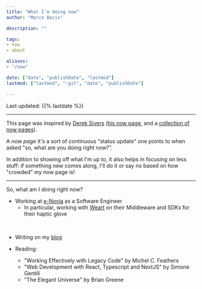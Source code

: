 ```yaml
---
title: "What I'm doing now"
author: "Marco Bacis"

description: ""

tags:
- now
- about

aliases:
- "/now"

date: ["date", "publishDate", "lastmod"]
lastmod: ["lastmod", ":git", "date", "publishDate"]

---
```


Last updated: {{% lastdate %}}

---

This page was inspired by [Derek Sivers](https://sive.rs/nowff) ([his now page](https://sive.rs/now), and a [collection of now pages](https://nownownow.com/about)).

A *now page* it's a sort of continuous "status update" one points to when asked "so, what are you doing right now?".

In addition to showing off what I'm up to, it also helps in focusing on less stuff: if something new comes along, I'll do it or say no based on how "crowded" my now page is!

---

So, what am I doing right now?

* Working at [e-Novia](https://e-novia.it) as a Software Engineer
    * In particular, working with [Weart](https://weart.it) on their Middleware and SDKs for their haptic glove

<br/>

* Writing on my [blog](/blog)

* Reading:
    * "Working Effectively with Legacy Code" by Michel C. Feathers
    * "Web Development with React, Typescript and NextJS" by Simone Gentili
    * "The Elegant Universe" by Brian Greene